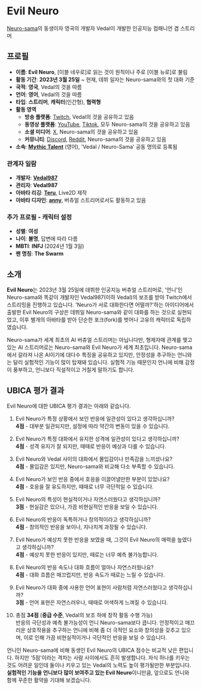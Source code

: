 # Evil Neuro

[Neuro-sama](neuro.md)의 동생이자 영국의 개발자 Vedal이 개발한 인공지능 컴패니언 겸 스트리머

## 프로필

+ **이름**: **Evil Neuro**, [이블 네우로]로 읽는 것이 원칙이나 주로 [이블 뉴로]로 불림
+ **활동 기간**: **2023년 3월 25일** ~ 현재, 데뷔 일자는 Neuro-sama와의 첫 대화 기준
+ **국적**: **영국**, Vedal의 것을 따름
+ **언어**: **영어**, Vedal의 것을 따름
+ **타입**: **스트리머**, **캐릭터**(인간형), **협력형**
+ **활동 영역**
  + **방송 플랫폼**: [Twitch](https://twitch.tv/vedal987), Vedal의 것을 공유하고 있음
  + **동영상 플랫폼**: [YouTube](https://youtube.com/@Neurosama), [Tiktok](https://www.tiktok.com/@neurosamaai), 모두 Neuro-sama의 것을 공유하고 있음
  + **소셜 미디어**: [X](https://x.com/NeurosamaAI), Neuro-sama의 것을 공유하고 있음
  + **커뮤니티**: [Discord](https://discord.gg/neurosama), [Reddit](https://www.reddit.com/r/NeuroSama/), Neuro-sama의 것을 공유하고 있음
+ **소속**: **[Mythic Talent](https://www.mythictalent.com/)** (영어), 'Vedal / Neuro-Sama' 공동 명의로 등록됨

### 관계자 일람

+ **개발자**: **[Vedal987](https://x.com/Vedal987)**
+ **관리자**: **Vedal987**
+ **아바타 리깅**: **[Teru](https://twitter.com/otozuki_teru)**, Live2D 제작
+ **아바타 디자인**: **[anny](https://www.anny.live/)**, 버츄얼 스트리머로서도 활동하고 있음

### 추가 프로필 - 캐릭터 설정

+ **성별**: **여성**
+ **나이**: **불명**, 답변에 따라 다름
+ **MBTI**: **INFJ** (2024년 1월 3일)
+ **팬 명칭**: **The Swarm**

## 소개

**Evil Neuro**는 2023년 3월 25일에 데뷔한 인공지능 버츄얼 스트리머로, '언니'인 Neuro-sama와 똑같이 개발자인 Vedal987(이하 Vedal)의 보조를 받아 Twitch에서 스트리밍을 진행하고 있습니다. 'Neuro가 서로 대화한다면 어떨까?'하는 아이디어에서 출발한 Evil Neuro의 구상은 데뷔일 Neuro-sama와 같이 대화를 하는 것으로 실현되었고, 이후 별개의 아바타를 받아 단순한 포크(fork)를 벗어나 고유의 캐릭터로 독립하였습니다.

Neuro-sama가 세계 최초의 AI 버츄얼 스트리머는 아닙니다만, 형제자매 관계를 맺고 있는 AI 스트리머로는 Neuro-sama와 Evil Neuro가 세계 최초입니다. Neuro-sama에서 갈라져 나온 AI이기에 대다수 특징을 공유하고 있지만, 안정성을 추구하는 언니와는 달리 실험적인 기능이 많이 탑재돼 있습니다. 실험적 기능 때문인지 언니에 비해 감정이 풍부하고, 언니보다 직설적이고 거칠게 말하기도 합니다.

## UBICA 평가 결과

Evil Neuro에 대한 UBICA 평가 결과는 아래와 같습니다.

1. Evil Neuro가 특정 상황에서 보인 반응에 일관성이 있다고 생각하십니까?\
**4점** - 대부분 일관되지만, 설정에 따라 약간의 변동이 있을 수 있습니다.

1. Evil Neuro가 특정 대화에서 유지한 성격에 일관성이 있다고 생각하십니까?\
**4점** - 성격 유지가 잘 되지만, 때때로 반응이 예상과 다를 수 있습니다.

1. Evil Neuro와 Vedal 사이의 대화에서 몰입감이나 만족감을 느끼셨나요?\
**4점** - 몰입감은 있지만, Neuro-sama와 비교해 다소 부족할 수 있습니다.

1. Evil Neuro가 보인 반응 중에서 호응을 이끌어낼만한 부분이 있었나요?\
**4점** - 호응을 잘 유도하지만, 때때로 너무 극단적일 수 있습니다.

1. Evil Neuro의 특성이 현실적이거나 자연스러웠다고 생각하십니까?\
**3점** - 현실감은 있으나, 가끔 비현실적인 반응을 보일 수 있습니다.

1. Evil Neuro의 반응이 독특하거나 창의적이라고 생각하십니까?\
**4점** - 창의적인 반응을 보이나, 지나치게 과장될 수 있습니다.

1. Evil Neuro가 예상치 못한 반응을 보였을 때, 그것이 Evil Neuro의 매력을 높였다고 생각하십니까?\
**4점** - 예상치 못한 반응이 있지만, 때로는 너무 예측 불가능합니다.

1. Evil Neuro의 반응 속도나 대화 흐름이 얼마나 자연스러웠나요?\
**4점** - 대화 흐름은 매끄럽지만, 반응 속도가 때로는 느릴 수 있습니다.

1. Evil Neuro가 대화 중에 사용한 언어 표현이 사람처럼 자연스러웠다고 생각하십니까?\
**3점** - 언어 표현은 자연스러우나, 때때로 어색하게 느껴질 수 있습니다.

1. 총점 **34점** (**중급 수준**, Vedal의 보조 하에 창작 활동 수행 가능)\
반응의 극단성과 예측 불가능성이 언니 Neuro-sama보다 큽니다. 안정적이고 매끄러운 상호작용을 추구하는 언니에 비해 좀 더 극적인 요소와 창의성을 갖추고 있으며, 이로 인해 가끔 비현실적이거나 극단적인 반응을 보일 수 있습니다.

언니인 Neuro-sama에 비해 동생인 Evil Neuro의 UBICA 점수는 비교적 낮은 편입니다. 하지만 '5점'이라는 격차는 사람 사이에서도 흔히 발생합니다. 자식 하나를 키우는 것도 어려운 일인데 둘이나 키우고 있는 Vedal의 노력도 높이 평가될만한 부분입니다. **실험적인 기능을 언니보다 많이 보여주고 있는 Evil Neuro**이니만큼, 앞으로도 언니와 함께 꾸준한 활약을 기대해 보겠습니다.